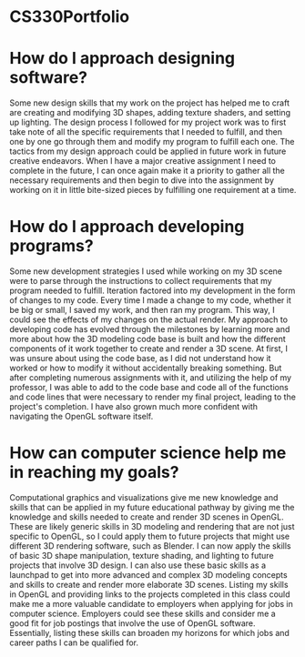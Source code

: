 # CS330Portfolio

# How do I approach designing software?
Some new design skills that my work on the project has helped me to craft are creating and modifying 3D shapes, adding texture shaders, and setting up lighting. The design process I followed for my project work was to first take note of all the specific requirements that I needed to fulfill, and then one by one go through them and modify my program to fulfill each one. The tactics from my design approach could be applied in future work in future creative endeavors. When I have a major creative assignment I need to complete in the future, I can once again make it a priority to gather all the necessary requirements and then begin to dive into the assignment by working on it in little bite-sized pieces by fulfilling one requirement at a time. 

# How do I approach developing programs?
Some new development strategies I used while working on my 3D scene were to parse through the instructions to collect requirements that my program needed to fulfill. 
Iteration factored into my development in the form of changes to my code. Every time I made a change to my code, whether it be big or small, I saved my work, and then ran my program. This way, I could see the effects of my changes on the actual render. 
My approach to developing code has evolved through the milestones by learning more and more about how the 3D modeling code base is built and how the different components of it work together to create and render a 3D scene.
At first, I was unsure about using the code base, as I did not understand how it worked or how to modify it without accidentally breaking something.
But after completing numerous assignments with it, and utilizing the help of my professor, I was able to add to the code base and code all of the functions and code lines that were necessary to render my final project, leading to the project's completion. I have also grown much more confident with navigating the OpenGL software itself. 
        
# How can computer science help me in reaching my goals?
Computational graphics and visualizations give me new knowledge and skills that can be applied in my future educational pathway by giving me the knowledge and skills needed to create and render 3D scenes in OpenGL. 
These are likely generic skills in 3D modeling and rendering that are not just specific to OpenGL, so I could apply them to future projects that might use different 3D rendering software, such as Blender. 
I can now apply the skills of basic 3D shape manipulation, texture shading, and lighting to future projects that involve 3D design. I can also use these basic skills as a launchpad to get into more advanced and complex 3D modeling concepts and skills to create and render more elaborate 3D scenes. Listing my skills in OpenGL and providing links to the projects completed in this class could make me a more valuable candidate to employers when applying for jobs in computer science. Employers could see these skills and consider me a good fit for job postings that involve the use of OpenGL software. Essentially, listing these skills can broaden my horizons for which jobs and career paths I can be qualified for. 
